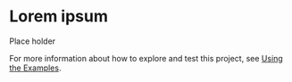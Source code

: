 # Lorem ipsum

Place holder

For more information about how to explore and test this project, see [Using the Examples](https://github.com/sassoftware/esp-studio-examples#using-the-examples).
